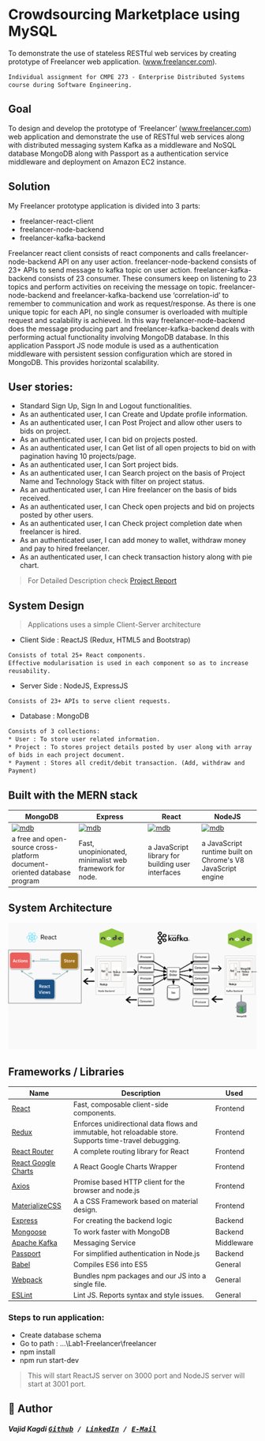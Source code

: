 # Crowdsourcing Marketplace using MySQL
To demonstrate the use of stateless RESTful web services by creating prototype of Freelancer web application. (www.freelancer.com).

```
Individual assignment for CMPE 273 - Enterprise Distributed Systems course during Software Engineering.
```
## Goal

To design and develop the prototype of ‘Freelancer’ (www.freelancer.com) web application and demonstrate the use of RESTful web services along with distributed messaging system Kafka as a middleware and NoSQL database MongoDB along with Passport as a authentication service middleware and deployment on Amazon EC2 instance.

## Solution

My Freelancer prototype application is divided into 3 parts:

* freelancer-react-client
* freelancer-node-backend
* freelancer-kafka-backend

Freelancer react client consists of react components and calls freelancer-node-backend API on any user action. freelancer-node-backend consists of 23+ APIs to send message to kafka topic on user action. freelancer-kafka-backend consists of 23 consumer. These consumers keep on listening to 23 topics and perform activities on receiving the message on topic. freelancer-node-backend and freelancer-kafka-backend use ‘correlation-id’ to remember to communication and work as request/response. As there is one unique topic for each API, no single consumer is overloaded with multiple request and scalability is achieved.
In this way freelancer-node-backend does the message producing part and freelancer-kafka-backend deals with performing actual functionality involving MongoDB database.
In this application Passport JS node module is used as a authentication middleware with persistent session configuration which are stored in MongoDB. This provides horizontal scalability.


## User stories:

* Standard Sign Up, Sign In and Logout functionalities.
* As an authenticated user, I can Create and Update profile information.
* As an authenticated user, I can Post Project and allow other users to bids on project.
* As an authenticated user, I can bid on projects posted.
* As an authenticated user, I can Get list of all open projects to bid on with pagination having 10 projects/page.
* As an authenticated user, I can Sort project bids.
* As an authenticated user, I can Search project on the basis of Project Name and Technology Stack with filter on project status.
* As an authenticated user, I can Hire freelancer on the basis of bids received.
* As an authenticated user, I can Check open projects and bid on projects posted by other users.
* As an authenticated user, I can Check project completion date when freelancer is hired.
* As an authenticated user, I can add money to wallet, withdraw money and pay to hired freelancer.
* As an authenticated user, I can check transaction history along with pie chart.


> For Detailed Description check [Project Report](https://docs.google.com/document/d/14v4p5swxtRjUb70MkDxANsna8J_v6lTp_ZQQnkOU78Q/edit?usp=sharing)


## System Design
> Applications uses a simple Client-Server architecture

* Client Side : ReactJS (Redux, HTML5 and Bootstrap)
```
Consists of total 25+ React components. 
Effective modularisation is used in each component so as to increase reusability.
```

* Server Side : NodeJS, ExpressJS
```
Consists of 23+ APIs to serve client requests.
```

* Database :  MongoDB
```
Consists of 3 collections:
* User : To store user related information.
* Project : To stores project details posted by user along with array of bids in each project document.
* Payment : Stores all credit/debit transaction. (Add, withdraw and Payment)

```

## Built with the MERN stack 

|MongoDB|Express|React|NodeJS|
|--|--|--|--|
|[![mdb](https://github.com/mongodb-js/leaf/blob/master/dist/mongodb-leaf_256x256.png?raw=true)](https://www.mongodb.com/)|[![mdb](https://camo.githubusercontent.com/fc61dcbdb7a6e49d3adecc12194b24ab20dfa25b/68747470733a2f2f692e636c6f756475702e636f6d2f7a6659366c4c376546612d3330303078333030302e706e67)](http://expressjs.com/de/)|[![mdb](https://upload.wikimedia.org/wikipedia/en/thumb/a/a7/React-icon.svg/1024px-React-icon.svg.png)](https://facebook.github.io/react/)|[![mdb](https://camo.githubusercontent.com/9c24355bb3afbff914503b663ade7beb341079fa/68747470733a2f2f6e6f64656a732e6f72672f7374617469632f696d616765732f6c6f676f2d6c696768742e737667)](https://nodejs.org/en/)|
|a free and open-source cross-platform document-oriented database program|Fast, unopinionated, minimalist web framework for node.|a JavaScript library for building user interfaces|a JavaScript runtime built on Chrome's V8 JavaScript engine|


## System Architecture
![Architecture](/Architecture.png)


## Frameworks / Libraries

| **Name** | **Description** |**Used**|
|----------|-------|---|
|  [React](https://facebook.github.io/react/)  |   Fast, composable client-side components.    | Frontend |
|  [Redux](http://redux.js.org) |  Enforces unidirectional data flows and immutable, hot reloadable store. Supports time-travel debugging. | Frontend |
|  [React Router](https://github.com/reactjs/react-router) | A complete routing library for React | Frontend |  Compiles ES6 to ES5. Enjoy the new version of JavaScript today.     | Frontend |
| [React Google Charts](https://github.com/RakanNimer/react-google-charts) | A React Google Charts Wrapper | Frontend |
| [Axios](https://github.com/mzabriskie/axios) | Promise based HTTP client for the browser and node.js | Frontend |
| [MaterializeCSS](http://materializecss.com/) | A a CSS Framework based on material design. | Frontend |
| [Express](https://github.com/expressjs/express) | For creating the backend logic | Backend |
| [Mongoose](https://github.com/Automattic/mongoose) | To work faster with MongoDB | Backend |
| [Apache Kafka](http://eslint.org/)| Messaging Service | Middleware |
| [Passport](http://passportjs.org/) | For simplified authentication in Node.js | Backend |
| [Babel](https://github.com/babel/babel) | Compiles ES6 into ES5 | General |
| [Webpack](http://webpack.github.io) | Bundles npm packages and our JS into a single file. | General |  
| [ESLint](http://eslint.org/)| Lint JS. Reports syntax and style issues. | General |


### Steps to run application:

* Create database schema 
* Go to path : …\Lab1-Freelancer\freelancer
* npm install
* npm run start-dev 
> This will start ReactJS server on 3000 port and NodeJS server will start at 3001 port.

## 📝 Author
[<img src="" align="right" height="100">](https://github.com/heyitsvajid)

##### Vajid Kagdi <kbd> [Github](https://github.com/heyitsvajid) / [LinkedIn](https://www.linkedin.com/in/heyitsvajid) / [E-Mail](mailto:vajid9@gmail.com)</kbd>

